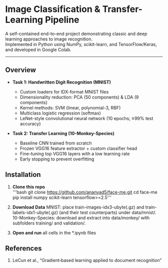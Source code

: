 # Image Classification & Transfer-Learning Pipeline

A self-contained end-to-end project demonstrating classic and deep learning approaches to image recognition.  
Implemented in Python using NumPy, scikit-learn, and TensorFlow/Keras, and developed in Google Colab.

---

## Overview

- **Task 1: Handwritten Digit Recognition (MNIST)**  
  - Custom loaders for IDX-format MNIST files  
  - Dimensionality reduction: PCA (50 components) & LDA (9 components)  
  - Kernel methods: SVM (linear, polynomial-3, RBF)  
  - Multiclass logistic regression (softmax)  
  - LeNet-style convolutional neural network (10 epochs; ≥99% test accuracy)

- **Task 2: Transfer Learning (10-Monkey-Species)**  
  - Baseline CNN trained from scratch  
  - Frozen VGG16 feature extractor + custom classifier head  
  - Fine-tuning top VGG16 layers with a low learning rate  
  - Early stopping to prevent overfitting
    
## Installation

1. **Clone this repo**  
   '''bash
   git clone https://github.com/ananyad5/face-me.git
   cd face-me
   pip install numpy scikit-learn tensorflow>=2.5'''
   

2. **Download Data**
MNIST: place train-images-idx3-ubyte(.gz) and train-labels-idx1-ubyte(.gz) (and their test counterparts) under data/mnist/.
10-Monkey-Species: download and extract into data/monkey/ with subfolders training/ and validation/.

3. **Open and run** all cells in the *.ipynb files
   
## References

1. LeCun et al., “Gradient‐based learning applied to document recognition”
   
